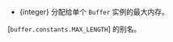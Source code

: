<!-- YAML
added: v3.0.0
-->

* {integer} 分配给单个 `Buffer` 实例的最大内存。

[`buffer.constants.MAX_LENGTH`] 的别名。

